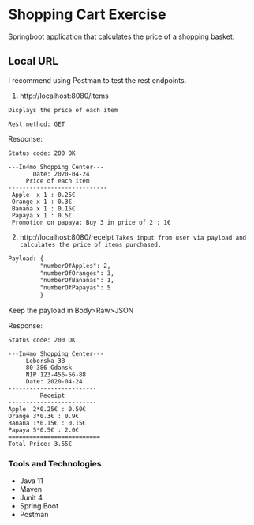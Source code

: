 # Shopping Cart Exercise
Springboot application that calculates the price of a shopping basket.

## Local URL
I recommend using Postman to test the rest endpoints.
1) http://localhost:8080/items
```
Displays the price of each item
```
``` Rest method: GET ```

Response:
``` 
Status code: 200 OK
```
```
---In4mo Shopping Center---
       Date: 2020-04-24
     Price of each item    
----------------------------
 Apple  x 1 : 0.25€
 Orange x 1 : 0.3€
 Banana x 1 : 0.15€
 Papaya x 1 : 0.5€
 Promotion on papaya: Buy 3 in price of 2 : 1€
 ```

2) http://localhost:8080/receipt
``` Takes input from user via payload and calculates the price of items purchased. ```
```Rest method: Put
Payload: {
         "numberOfApples": 2,
         "numberOfOranges": 3,
         "numberOfBananas": 1,
         "numberOfPapayas": 5
         }
```
Keep the payload in Body>Raw>JSON

Response:
``` 
Status code: 200 OK
 ```
```
---In4mo Shopping Center---
     Leborska 3B      
     80-386 Gdansk    
     NIP 123-456-56-88     
     Date: 2020-04-24
-------------------------
         Receipt         
-------------------------
Apple  2*0.25€ : 0.50€ 
Orange 3*0.3€ : 0.9€ 
Banana 1*0.15€ : 0.15€ 
Papaya 5*0.5€ : 2.0€ 
==========================
Total Price: 3.55€
```

### Tools and Technologies
* Java 11
* Maven
* Junit 4
* Spring Boot
* Postman
